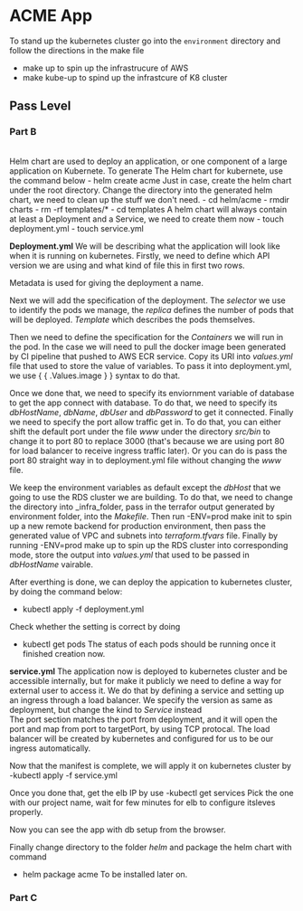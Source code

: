 # ACME App

To stand up the kubernetes cluster go into the `environment` directory and follow the directions in the make file
- make up   to spin up the infrastrucure of AWS
- make kube-up  to spind up the infrastcure of K8 cluster 

## Pass Level
### Part B
</br>
Helm chart are used to deploy an application, or one component of a large application on Kubernete. To generate 
The Helm chart for kubernete, use the command below
- helm create acme
Just in case, create the helm chart under the root directory. 
Change the directory into the generated helm chart, we need to clean up the stuff we don't need.
- cd helm/acme
- rmdir charts
- rm -rf templates/* 
- cd templates 
A helm chart will always contain at least a Deployment and a Service, we need to create them now
- touch deployment.yml
- touch service.yml 

__Deployment.yml__
We will be describing what the application will look like when it is running on kubernetes. Firstly, we need to define 
which API version we are using and what kind of file this in first two rows.

Metadata is used for giving the deployment a name.

Next we will add the specification of the deployment. The _selector_ we use to identify the pods we manage, the _replica_ 
defines the number of pods that will be deployed. _Template_ which describes the pods themselves.

Then we need to define the specification for the _Containers_ we will run in the pod. In the case we will need to pull the 
docker image been generated by CI pipeline that pushed to AWS ECR service. Copy its URI into _values.yml_ file that used to
store the value of variables. To pass it into deployment.yml, we use { { .Values.image } } syntax to do that. 

Once we done that, we need to specify its enviornment variable of database to get the app connect with database. To do that,
we need to specify its _dbHostName_, _dbName_, _dbUser_ and _dbPassword_ to get it connected. Finally we need to specify the 
port allow traffic get in. To do that, you can either shift the default port under the file _www_ under the directory _src/bin_
to change it to port 80 to replace 3000 (that's because we are using port 80 for load balancer to receive ingress traffic later). 
Or you can do is pass the port 80 straight way in to deployment.yml file without changing the _www_ file. 

We keep the environment variables as default except the _dbHost_ that we going to use the RDS cluster we are building. To do that,
we need to change the directory into _infra_folder, pass in the terrafor output generated by environment folder, into the _Makefile_.
Then run -ENV=prod make init to spin up a new remote backend for production environment, then pass the generated value of VPC and 
subnets into _terraform.tfvars_ file. Finally by running -ENV=prod make up to spin up the RDS cluster into corresponding mode, store 
the output into _values.yml_ that used to be passed in _dbHostName_ vairable.

After everthing is done, we can deploy the appication to kubernetes cluster, by doing the command below:
- kubectl apply -f deployment.yml

Check whether the setting is correct by doing
- kubectl get pods
The status of each pods should be running once it finished creation now.

__service.yml__
The application now is deployed to kubernetes cluster and be accessible internally, but for make it publicly we need to define a way 
for external user to access it. We do that by defining a service and setting up an ingress through a load balancer.
We specify the version as same as deployment, but change the kind to _Service_ instead 
</br>
The port section matches the port from deployment, and it will open the port and map from port to targetPort, by using TCP protocal.
The load balancer will be created by kubernetes and configured for us to be our ingress automatically. 

Now that the manifest is complete, we will apply it on kubernetes cluster by
-kubectl apply -f service.yml

Once you done that, get the elb IP by use
-kubectl get services 
Pick the one with our project name, wait for few minutes for elb to configure itsleves properly.

Now you can see the app with db setup from the browser.

Finally change directory to the folder _helm_ and package the helm chart with command 
- helm package acme 
To be installed later on.

### Part C